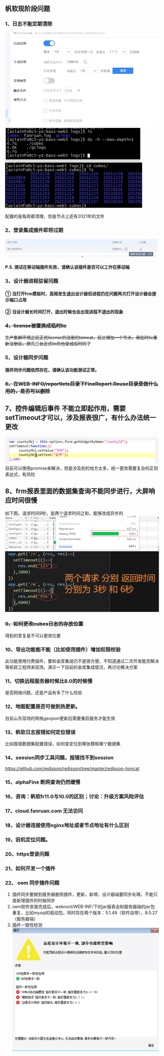 ## 帆软现阶段问题
### 1、日志不能定期清除
![image](../static/img/fr日志清理.png)
![image](../static/img/fr日志清理2.png)
![image](../static/img/fr日志清理3.png)

配置的是每周都清理，但是节点上还有2021年的文件
### 2、登录集成插件即将过期
![image](../static/img/fr单点登录.png)
#### P.S. 测试在移动端插件失效，请确认该插件是否可以工作在移动端

### 3、设计器进程驻留问题
#### ① 当打开frm模板时，高频发生退出设计器但进程仍在问题再次打开设计器会提示端口占用
#### ② 当设计器长时间打开，退出时候也会出现进程不退出的现象

### ~~4、license被置换成临时lic~~
~~生产集群环境之前正式license的注册的tomcat，后又增加一个节点，用临时lic重新注册后，原先三台正式lic的也变成临时的了~~

### 5、设计器同步问题
#### 插件同步问题依然存在，请确认该功能测试正常。

### ~~6、在WEB-INFO/reportlets目录下FineReport.Reuse目录是做什么用的，是否可以删除~~
## 7、控件编辑后事件 不能立即起作用，需要setTimeout才可以，涉及报表很广，有什么办法统一更改
![image](../static/img/控件级联.png)
目前可以使用promise来解决，但是涉及到的地方太多，统一更改需要复杂的正则表达式，有风险
## 8、frm报表里面的数据集查询不能同步进行，大屏响应时间很慢
如下图，请求时间9秒，是两个请求时间之和，能够改成异步的
![image](../static/img/frm%E6%9F%A5%E8%AF%A2%E6%97%B6%E9%97%B4.png)
![image](../static/img/%E5%90%8E%E5%8F%B0%E8%AF%B7%E6%B1%82%E6%97%B6%E9%97%B4.png)
### ~~9、如何更改cubes日志的存放位置~~
得到的答复是不可以更改位置
### 10、导出功能能不能（比如使用插件）增加权限校验
此功能使用付费插件，要和金库集成仍不是很方便，不知道通过二次开发能否解决
等帆软工程师来现场，演示一下目前的金库集成情况，再讨论解决方案
### 11、切换远程服务器时候比8.0的时候慢
是否网络问题，还是产品有多了什么校验
### 12、地图配置是否可做到热更新。
目前山东现场的网格geojson更新后需要重启服务才能生效
### 13、帆软日志报错如何定位错误
比如报错数据集配置错误，如何查定位到哪张模板哪个数据集

### 14、seesion同步工具问题，报错找不到session 
https://github.com/redisson/redisson/tree/master/redisson-tomcat

### 15、alphaFine 断网查询仍然缓慢

### 16、咨询：帆软fr11.0与10.0的区别；讨论：升级方案风险评估

### 17、cloud.fanruan.com 无法访问
### 18、设计器连接使用nginx地址或者节点地址有什么区别
### 19、宕机定位问题。
### 20、https登录问题
### 21、如何开发一个插件

### 22、 oem 同步插件问题
1. 插件同步要做到服务器删除插件，更新，新增，设计器端要同步处理，不能只是新增插件的时候同步
2. oem软件安装完成后，webroot/WEB-INF/下的jar报表会和服务器端的jar包重复，比如mysql的驱动包，同时存在两个版本：5.1.49（软件自带），8.0.27（服务器端）
3. 插件一致性检测
![image](../static/img/插件一致性检测.png)
